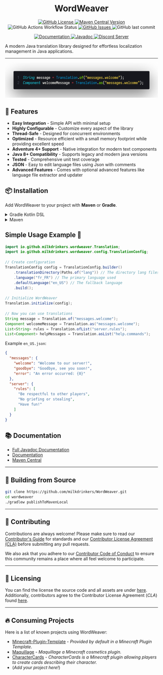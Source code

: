 <h1 style="text-align:center;">WordWeaver</h1>

<p style="text-align:center;">
    <a href="https://github.com/milkdrinkers/WordWeaver/blob/main/LICENSE">
        <img alt="GitHub License" src="https://img.shields.io/github/license/milkdrinkers/WordWeaver?style=for-the-badge&color=blue&labelColor=141417">
    </a>
    <a href="https://central.sonatype.com/artifact/io.github.milkdrinkers/wordweaver">
        <img alt="Maven Central Version" src="https://img.shields.io/maven-central/v/io.github.milkdrinkers/wordweaver?style=for-the-badge&labelColor=141417">
    </a>
    <img alt="GitHub Actions Workflow Status" src="https://img.shields.io/github/actions/workflow/status/milkdrinkers/WordWeaver/ci.yml?style=for-the-badge&labelColor=141417">
    <a href="https://github.com/milkdrinkers/WordWeaver/issues">
        <img alt="GitHub Issues" src="https://img.shields.io/github/issues/milkdrinkers/WordWeaver?style=for-the-badge&labelColor=141417">
    </a>
    <img alt="GitHub last commit" src="https://img.shields.io/github/last-commit/milkdrinkers/WordWeaver?style=for-the-badge&labelColor=141417">
</p>

<p style="text-align:center;">
    <a href="https://milkdrinkers.athyrium.eu/wordweaver">
        <img alt="Documentation" src="https://img.shields.io/badge/DOCUMENTATION-900C3F?style=for-the-badge&labelColor=141417">
    </a>
    <a href="https://javadoc.io/doc/io.github.milkdrinkers/wordweaver">
        <img alt="Javadoc" src="https://img.shields.io/badge/JAVADOC-8A2BE2?style=for-the-badge&labelColor=141417">
    </a>
    <a href="https://discord.gg/cG5uWvUcM6">
        <img alt="Discord Server" src="https://img.shields.io/discord/1008300159333040158?style=for-the-badge&logo=discord&logoColor=ffffff&label=discord&labelColor=141417&color=%235865F2">
    </a>
</p>

A modern Java translation library designed for effortless localization management in Java applications.

---

![code image](image.png)

## 🌟 Features
- **Easy Integration** - Simple API with minimal setup
- **Highly Configurable** - Customize every aspect of the library
- **Thread-Safe** - Designed for concurrent environments
- **Optimized** - Resource efficient with a small memory footprint while providing excellent speed
- **Adventure 4+ Support** - Native integration for modern text components
- **Java 8+ Compatibility** - Supports legacy and modern java versions
- **Tested** - Comprehensive unit test coverage
- **JSON** - Easy to edit language files using Json with comments
- **Advanced Features** - Comes with optional advanced features like language file extractor and updater

## 📦 Installation

Add WordWeaver to your project with **Maven** or **Gradle**. 

<details>
<summary>Gradle Kotlin DSL</summary>

```kotlin
repositories {
    mavenCentral()
}

dependencies {
    implementation("io.github.milkdrinkers:wordweaver:VERSION")
}
```
</details>

<details>
<summary>Maven</summary>

```xml
<project>
    <dependencies>
        <dependency>
            <groupId>io.github.milkdrinkers</groupId>
            <artifactId>wordweaver</artifactId>
            <version>VERSION</version>
        </dependency>
    </dependencies>
</project>
```
</details>

## Simple Usage Example 🚀
```java
import io.github.milkdrinkers.wordweaver.Translation;
import io.github.milkdrinkers.wordweaver.config.TranslationConfig;

// Create configuration
TranslationConfig config = TranslationConfig.builder()
    .translationDirectory(Paths.of("lang")) // The directory lang files will be stored in
    .language("fr_FR") // The primary language used
    .defaultLanguage("en_US") // The fallback language
    .build();
    
// Initialize WordWeaver
Translation.initialize(config);

// Now you can use translations
String message = Translation.of("messages.welcome");
Component welcomeMessage = Translation.as("messages.welcome");
List<String> rules = Translation.ofList("server.rules");
List<Component> helpMessages = Translation.asList("help.commands");
```

Example `en_US.json`:

```json
{
  "messages": {
    "welcome": "Welcome to our server!",
    "goodbye": "Goodbye, see you soon!",
    "error": "An error occurred: {0}"
  },
  "server": {
    "rules": [
      "Be respectful to other players",
      "No griefing or stealing",
      "Have fun!"
    ]
  }
}
```

## 📚 Documentation 

- [Full Javadoc Documentation](https://javadoc.io/doc/io.github.milkdrinkers/wordweaver)
- [Documentation](https://milkdrinkers.athyrium.eu/wordweaver)
- [Maven Central](https://central.sonatype.com/search?q=wordweaver&namespace=io.github.milkdrinkers)

---

## 🔨 Building from Source 

```bash
git clone https://github.com/milkdrinkers/WordWeaver.git
cd wordweaver
./gradlew publishToMavenLocal
```

---

## 🔧 Contributing

Contributions are always welcome! Please make sure to read our [Contributor's Guide](CONTRIBUTING.md) for standards and our [Contributor License Agreement (CLA)](CONTRIBUTOR_LICENSE_AGREEMENT.md) before submitting any pull requests.

We also ask that you adhere to our [Contributor Code of Conduct](CODE_OF_CONDUCT.md) to ensure this community remains a place where all feel welcome to participate.

---

## 📝 Licensing

You can find the license the source code and all assets are under [here](../LICENSE). Additionally, contributors agree to the Contributor License Agreement \(*CLA*\) found [here](CONTRIBUTOR_LICENSE_AGREEMENT.md).

---

## 🔥 Consuming Projects

Here is a list of known projects using WordWeaver:
- [Minecraft-Plugin-Template](https://github.com/milkdrinkers/Minecraft-Plugin-Template) - *Provided by default in a Minecraft Plugin Template.*
- [Maquillage](https://github.com/milkdrinkers/Maquillage) - *Maquillage a Minecraft cosmetics plugin.*
- [CharacterCards](https://github.com/Alathra/CharacterCards) - *CharacterCards is a Minecraft plugin allowing players to create cards describing their character.*
- (*Add your project here!*)
